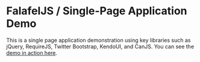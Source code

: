 FalafelJS / Single-Page Application Demo
========================================
This is a single page application demonstration using key libraries such as jQuery, RequireJS, Twitter Bootstrap, KendoUI, and CanJS. You can see the <a href="http://dev.falafel.com/github/falafeljs-spa-demo" target="_blank">demo in action here</a>.
